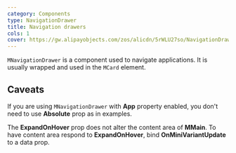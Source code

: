 ```yaml
---
category: Components
type: NavigationDrawer
title: Navigation drawers
cols: 1
cover: https://gw.alipayobjects.com/zos/alicdn/5rWLU27so/NavigationDrawer.svg
---
```


`MNavigationDrawer` is a component used to navigate applications. It is usually wrapped and used in the `MCard` element.

## Caveats

<!--alert:error-->
If you are using `MNavigationDrawer` with **App** property enabled, you don't need to use **Absolute** prop as in examples.
<!--/alert:error-->

<!--alert:info-->
The **ExpandOnHover** prop does not alter the content area of **MMain**. To have content area respond to **ExpandOnHover**, bind **OnMiniVariantUpdate** to a data prop.
<!--/alert:info-->